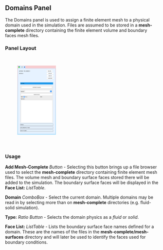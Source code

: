 <!--- --------------------------------------------------- --->
<!--- ------------------- Domains Panel ----------------- --->
<!--- --------------------------------------------------- --->

<h2 id="sv_fsi_tool_domains"> Domains Panel </h2> 
The Domains panel is used to assign a finite element mesh to a physical domain used in the simulation.
Files are assumed to be stored in a <strong>mesh-complete</strong> directory containing the finite 
element volume and boundary faces mesh files.

<h3> Panel Layout </h3> 

<br>
<figure>
  <img src="/documentation/svfsiplus/sv-fsi-tool/images/domains-panel.png" style="float: left; width: 30%; margin-right: 1%; margin-bottom: 0.5em;">
  <p style="clear: both;">
</figure>
<br>


<h3> Usage </h3> 

**Add Mesh-Complete** <i>Button</i> - Selecting this button brings up a file browser used to select the 
<strong>mesh-complete</strong> directory containing finite element mesh files. The volume mesh and 
boundary surface faces stored there will be added to the simulation. The boundary surface faces will be displayed in
the <strong>Face List:</strong> <i>ListTable</i>.

**Domain** <i>ComboBox</i> - Select the current domain. Multiple domains may be read in by selecting more than
on <strong>mesh-complete</strong> directories (e.g. fluid-solid simulation).

**Type:** <i>Ratio Button</i> - Selects the domain physics as a <i>fluid</i> or <i>solid</i>.

<strong>Face List:</strong> <i>ListTable</i> - Lists the boundary surface face names defined for a domain. These
are the names of the files in the <strong>mesh-complete/mesh-surfaces</strong> directory and will later
be used to identify the faces used for boundary conditions.

